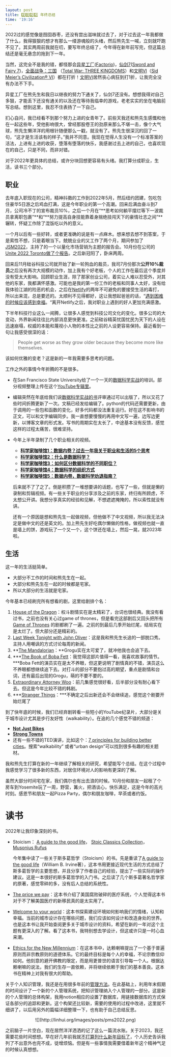 ```yaml
---
layout: post
title: 2️⃣0️⃣2️⃣2️⃣ 年终总结
time: '19:16'
---
```


2022过的感觉像是囫囵吞枣，还没有尝出滋味就过去了，对于过去这一年我都做了什么，我得狠狠的想才有那么一缕游魂般的头绪，然后熊先生一喊，立刻就吓跑不见了。其实两周前我就在叨，要写年终总结了，今年得在新年前写完，但这篇总结还是毫无悬念的拖到下一年。

当然，这完全不是我的错，都怪那会[异星工厂](https://www.factorio.com/)([Factorio](https://store.steampowered.com/app/427520/Factorio/?l=schinese))，[仙剑7](https://www.notion.so/Writing-and-teaching-286491412abf439794c79ecc23994905)([Sword and Fairy 7](https://www.notion.so/Writing-and-teaching-286491412abf439794c79ecc23994905))，[全面战争：三国](https://store.steampowered.com/app/779340/Total_War_THREE_KINGDOMS/) （[Total War: THREE KINGDOMS](https://store.steampowered.com/app/779340/Total_War_THREE_KINGDOMS/)）和[文明VI](https://store.steampowered.com/app/289070/Sid_Meiers_Civilization_VI/)（[Sid Meier’s Civilization® VI](https://store.steampowered.com/app/289070/Sid_Meiers_Civilization_VI/)）都在打折！[文明VI](https://store.steampowered.com/app/289070/Sid_Meiers_Civilization_VI/)居然丧心病狂到打1折，让我完全没有办法不下手。

异星工厂在熊先生和我日以继夜的努力下通关了，仙剑7还没有。想想我得对自己多狠，才能丢下还没有通关的以及还在等待我临幸的游戏，老老实实的坐在电脑前写总结。想到这里，我忍不住表扬了一下自己。

扪心自问，我已经看不到那个努力上进的女青年了。前些天我还和熊先生感慨和他在一起这些年，受他影响很大，曾经那股卷王的劲原来那么不堪一击，像个大气球，熊先生懒洋洋的用根针随便那么一戳，就没有了。熊先生很深沉的回了一句，“这才是生活该有的样子。”我并不同意。我现在觉得人生没有一个标准答案的活法，上进有上进的收获，堕落有堕落的快乐，我感谢过去上进的自己，也喜欢现在的自己，只是不同，而非对错。

对于2022年更具体的总结，或许分块回想更容易有头绪。我打算分成职业，生活，读书三个部分。

## 职业

去年底入职现在的公司，精神抖擞的工作到2022年5月，然后纽约团建，包吃包住豪华5日游之后鸡血打满，这是今年职业的第一个高潮。回来后满血奋斗到7月，公司冷不丁的宣布裁员10%，之后一个月在“**思考如何躺平摆烂等下一波裁员拿离职包裹”**和“**努力提高自身技能靠着身揣绝技闯天下的豪情壮志之间”**辗转，怀疑工作除了混饭吃以外的意义。

一个月以后有一些好转，或者更准确的说是有一点麻木。想来想去想不到答案，于是索性不想，只是着眼当下。兢兢业业的又工作了两个月，期间参加了[JSM2022](https://ww2.amstat.org/meetings/jsm/2022/)，主持了的一个以量化市场营销为主题的报告会。10月份在公司的[Unite 2022 Toronto做了个报告](https://www.youtube.com/watch?v=UsU3hCeIYis)。之后新冠阳了，卧床两周。

回来后11月硅谷科技公司就开始了新一轮狗血的裁员，我司7月份那次**公开10%裁员**之后没有再次大规模的动作，加上我有个好老板，个人的工作在最后这个季度并没有受太大影响。回顾职业生涯，除了那家创业公司，着实让人难以忍受外，对其他的东家，我都满怀感激。可能也是我的第一份工作的老板和同事人太好，没有给我体验江湖的险恶的机会，之后在[Netlify](https://www.netlify.com/)的两年不可避免的要接受生活的毒打，所以出来混，总是要还的。太顺利不见得都好，这让我想起爸爸的话，“[遇到困难的时候应该感到幸福](https://linhui.org/2018/01/01/freewillconundrum2/)。“离开Netlify之后，我对职业上遇到的好人更加充满感激。

下半年科技行业这么一闹腾，让很多人感觉到科技公司文化的变化。很多公司的大变动，外界新闻往往比内部消息更快更准。之前硅谷精英忧国忧民为天下的人设在迅速崩塌，权威的本能和蔑视小人物的本性比之前的人设更容易保持。最近看到一句让我感受很深的话：

> People get worse as they grow older because they become more like themselves.

该如何优雅的变老？这是新的一年我需要多思考的问题。

工作之外的事情今年折腾的不是很多。

- 在San Francisco State University给了一个一天的[数据科学实战](https://course2022.scientistcafe.com/course-syllabus/)的培训。部分视频整理上传在这个[YouTube专辑里](https://www.youtube.com/watch?v=RSNCaC1xrbs&list=PLrxpaVil9qi_2JfpnYbsmuTKPgf4m8qKC)。
- 编辑突然在年底给我们说[数据科学实战的书](https://scientistcafe.com/ids/)评审通过可以出版了，所以又花了些时间折腾更新了一次。文稿已经发给编辑了。python的代码还需要更新，由于调用的一些包和函数的变化，好多代码都没法重复运行。好在这不影响书的正文，可以和文字编辑同步。我一直想要慢慢的再用中文写一遍，边写边更新，以博客文章的形式发。写书的周期实在太长了，中途基本没有反馈，感觉这样的过程太痛苦，很难坚持。
- 今年上半年录制了几个职业相关的视频。
    - **[科学家咖啡馆1：数据内卷？过去一年我关于职业和生活的5个思考](https://scientistcafe.com/2022/01/31/5things2022.html)**
    - **[科学家咖啡馆2：什么是数据科学？](https://scientistcafe.com/2022/02/06/whatisds.html)**
    - **[科学家咖啡馆3：如何区分数据科学的不同职位？](https://scientistcafe.com/2022/02/11/ds_title)**
    - **[科学家咖啡馆4：数据科学的组织方式](https://scientistcafe.com/2022/02/20/ds_structure)**
    - **[科学家咖啡馆5：数据内卷，数据科学劝退指南？](https://scientistcafe.com/2022/03/27/ds_involution)**
    
    后来就不了了之了。倒是积攒了一堆想要讲的话题，也写了一些，但就是懒的录制和剪辑视频。有一些关于职业的分享涉及之前的东家，终归有所顾虑，不太想公开讲。我想分享真实的经验和见解，不想遮遮掩掩的，所以索性就没有讲。
    
    还有一个原因是想和熊先生一起做视频，但他做不了中文视频，所以我无法决定是做中文的还是英文的。加上熊先生好吃偶尔懒做的性格，做视频也就一直是墙上的饼，游戏玩了一个又一个，这个饼还在墙上，然后一晃，就2023年啦。
    

## 生活

这一年的生活挺简单。

- 大部分不工作的时间和熊先生在一起。
- 大部分和熊先生在一起的时候都是宅家。
- 所以大部分的生活就是宅家。

今年基本已经刷完所有想看的剧，这里给剧排个名：

1. [House of the Dragon](https://en.wikipedia.org/wiki/House_of_the_Dragon)：权斗剧情实在是太精彩了，台词也很经典。我没有看过书，之前也没有关心过game of thrones，但是看完这部剧后又回头把所有[Game of Thrones](https://en.wikipedia.org/wiki/Game_of_Thrones) 的剧都刷了一遍。之前的到最后几季开始烂尾，结局实在是太烂了。但大部分还是精彩的。
2. [Last Week Tonight with John Oliver](https://en.wikipedia.org/wiki/Last_Week_Tonight_with_John_Oliver)：这是我和熊先生长追的一部脱口秀。主持人用嘲讽的方式讨论每周的新闻。
3. **[The Mandalorian](https://en.wikipedia.org/wiki/The_Mandalorian_(season_3))：**Grogu实在太可爱了，就冲他我也会追下去。
4. ***[The Book of Boba Fett](https://en.wikipedia.org/wiki/The_Book_of_Boba_Fett)：我觉得这部片值得一看，我喜欢故事的情节。***Boba Fett的演员实在是太不养眼，但这更说明了剧情真的不错，演员这么不养眼都想继续追下去。对打斗的部分不要抱过高的期望，重点是剧情和台词，还有最后出现的Grogu，萌的不要不要的。
5. [Extraordinary Attorney Woo](https://en.wikipedia.org/wiki/Extraordinary_Attorney_Woo)：前几集感觉很好看，后半部分没有耐心看下去。但这是今年比较不错的韩剧。
6. ***[Stranger Things](https://en.wikipedia.org/wiki/Stranger_Things)：***不确定之后出新还会不会继续追，感觉这个剧要开始烂尾了

到了快年底的时候，我们已经弃剧转看一些短小的YouTube纪录片，大部分是关于城市设计尤其是步行友好性（walkability）。在追的几个感觉不错的频道：

- **[Not Just Bikes](https://www.youtube.com/@NotJustBikes)**
- **[Strong Towns](https://www.youtube.com/@strongtowns)**
- 还有一些不错的TED演讲，比如这个：[7 principles for building better cities](https://www.youtube.com/watch?v=IFjD3NMv6Kw)。搜索“walkability” 或者“urban design”可以找到很多有趣的相关题材。

我和熊先生打算在新的一年继续了解相关的研究，希望能写个总结。在这个过程中我感觉学习了很多新的东西，对居住环境对人的影响有更深的了解。

虽然大部分时间宅在家，我们偶尔也有出去浪的时候。10月份和朋友一起租了个房车到Yosemite玩了一周，野营，篝火，把酒谈心，快乐满足，这是今年的高光时刻。感恩节和朋友一起Pizza Party，偶尔和朋友咖啡，早茶或者约饭。

# 读书

2022年让我印象深刻的书。

- Stoicism： [A guide to the good life](https://hui1987.com/a-guide-to-the-good-life.html)， [Stoic Classics Collection](https://www.amazon.com/Stoic-Classics-Collection-Meditations-Enchiridion/dp/B09B1TYKPY/ref=asc_df_B09B1TYKPY/?tag=hyprod-20&linkCode=df0&hvadid=532779770075&hvpos=&hvnetw=g&hvrand=2663837887222332223&hvpone=&hvptwo=&hvqmt=&hvdev=c&hvdvcmdl=&hvlocint=&hvlocphy=9060440&hvtargid=pla-1394857773518&psc=1)， [Musonius Rufus](https://www.amazon.com/Musonius-Rufus-Lectures-Cynthia-King/dp/145645966X/ref=asc_df_145645966X/?tag=hyprod-20&linkCode=df0&hvadid=353812732445&hvpos=&hvnetw=g&hvrand=8601193339817701879&hvpone=&hvptwo=&hvqmt=&hvdev=c&hvdvcmdl=&hvlocint=&hvlocphy=9060440&hvtargid=pla-445756057910&psc=1&tag=&ref=&adgrpid=78235181744&hvpone=&hvptwo=&hvadid=353812732445&hvpos=&hvnetw=g&hvrand=8601193339817701879&hvqmt=&hvdev=c&hvdvcmdl=&hvlocint=&hvlocphy=9060440&hvtargid=pla-445756057910)
    
    今年集中读了一些关于斯多葛哲学（Stoicism）的书。先是重读了[A guide to the good life](https://hui1987.com/a-guide-to-the-good-life.html)（William B. Irvine著），这本书用更接近现代生活的方式总结了斯多葛哲学的主要思想，并且分享了作者自己的经验，提出了一些实际的操作建议。这是一本很好的斯多葛哲学的入门书。之后读了几个斯多葛著名哲学家的原著，感觉零碎的多，没有后人总结的系统性。
    
- [The price we pay](https://www.amazon.com/Price-We-Pay-American-Care/dp/1635574110)：这本书介绍了美国腐败破碎的医疗系统，个人觉得这本书对于不了解美国医疗的新移民真的是太实用了。
- [Welcome to your world](https://www.amazon.com/Welcome-Your-World-Environment-Shapes/dp/0062996045/ref=sr_1_1?crid=1PDJYFQS02TWU&keywords=Welcome+to+your+world&qid=1672771071&s=books&sprefix=welcome+to+your+world%2Cstripbooks%2C161&sr=1-1)：这本书探索建设环境如何影响我们的情绪，认知和幸福。当前的城市设计存在哪些问题，我们应该如何设计和改造身处的世界。也是这本书让我开始查阅更多关于城市设计的资料，希望在新的一年对这个主题有更深入的了解。看了这本书，我特别想去学设计，但这或许只是一时心血来潮。
- [Ethics for the New Millennium](https://www.amazon.com/Ethics-New-Millennium-Dalai-Lama/dp/1573228834/ref=sr_1_1?keywords=ethics+for+the+new+millennium+dalai+lama&qid=1672772560&s=books&sprefix=ethics+for+the+new+mille%2Cstripbooks%2C124&sr=1-1)：在这本书中，达赖喇嘛提出了一个基于普遍原则而非宗教原则的道德体系。它的最终目标是每个人的幸福，不论宗教信仰如何。他刻意的避开佛教的限定，而是用更普世的语言引导每一个人。根据达赖喇嘛的说法，我们的生存一直依赖，并将继续依赖于我们的基本善良。这本书在精神上对我有很大的帮助。

关于个人知识管理，我还是在用很多年前的[管理方法](https://linhui.org/2016/04/10/pkm1/)。在此基础上，利用年末假期的时间设计了一个新的个人管理系统，把知识管理纳入个人管理的一部分。这是新的个人管理的总体构架，我用notion相应的设置了数据库，用链接数据库的方式保证各部分的追踪和更新。这个构架还比较新，需要的使用的过程中改进，这里就不细讲了，以后用另外的篇幅详细整理一下，也有助于自己总结反思。

<p align="center">
![](http://linhui.org/images/posts/pms2022.png)
</p>

之前脑子一片空白，现在居然洋洋洒洒的记了这么一篇流水账。关于2023，我还需要花些时间想想。早在好几年前我就[不打算列什么新年目标了](https://linhui.org/2018/12/30/unknownunknown/)，个人历史告诉我列了不出意外也完不成，徒增烦恼。但是有一些事情我需要借着新年这个精神气足的时候认真想想。